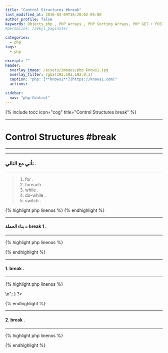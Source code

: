 ```yaml
---
title: "Control Structures #break"
last_modified_at: 2016-03-09T16:20:02-05:00
author_profile: false
keywords: Objects php , PHP Arrays , PHP Sorting Arrays, PHP GET + POST + REQUEST,  Control Structures if , Control Structures else  endif , (while),  endwhile, , ,for, endfor, ,foreach, endforeach, switch, endswitch ,
#permalink: /Jekyl_paginate/

categories:
  - php
tags:
  - php

excerpt: ""
header:
  overlay_image: /assets/images/php_knows1.jpg
  overlay_filter: rgba(192,192,192,0.3)
  caption: "php: [**knows1**](https://knows1.com)"
  actions:

sidebar:
  nav: "php-Control"
---
```

{% include tocc icon="cog" title="Control Structures break" %}

***************************************
# Control Structures #break
***************************************
***************************************
### تأتي مع التالي .
***************************************
> 1. for .
> 2. foreach .
> 3. while .
> 4. do-while .
> 5. switch .


{% highlight php linenos %}
{% endhighlight %}
***************************************
#### بناء الحملة = break 1 .
***************************************
{% highlight php linenos %}
<?php
1----
2------
3--------xxx
4-------
5----------
break;

?>
{% endhighlight %}


***************************************
#### 1. break .
***************************************
{% highlight php linenos %}
<?php  
<?php

$a = array('knows1990',
             'knows1991',
             'knows1992',
             'knows1', // stop da
             'knows1993',
             'knows1994');

foreach ($a as $b) {
    if ($b == 'knows1993') {
        break;  
    }
    echo "$b<br />\n";
}

?>
{% endhighlight %}
***************************************
#### 2. break .
***************************************
{% highlight php linenos %}
<?php

$array = [ 'a', 'b', 'c', 'd', 'f' ];

foreach( $array as $value ){
    if( $value == 'one' ){
        echo "Number three was found!";

    }
      if( $value == 'a' ){
        echo "k";

    }
      if( $value == 'b' ){
        echo "n";

    }
      if( $value == 'c' ){
        echo "w";
///xxxxxxxxxxxxxxxxxxxxxxxxxx
break;
///xxxxxxxxxxxxxxxxxxxxxxxxxx
    }
      if( $value == 'd' ){
        echo "s";

    }
        if( $value == 'd' ){
        echo "1";

    }
}

?>
{% endhighlight %}
